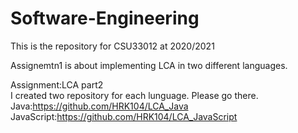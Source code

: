 # Software-Engineering

This is the repository for CSU33012 at 2020/2021

Assignemtn1 is about implementing LCA in two different languages.

Assignment:LCA part2   
    I created two repository for each lunguage. Please go there.
    Java:https://github.com/HRK104/LCA_Java
    JavaScript:https://github.com/HRK104/LCA_JavaScript
